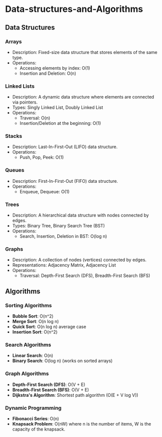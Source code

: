# Data-structures-and-Algorithms

## Data Structures

### Arrays
- Description: Fixed-size data structure that stores elements of the same type.
- Operations:
  - Accessing elements by index: O(1)
  - Insertion and Deletion: O(n)

### Linked Lists
- Description: A dynamic data structure where elements are connected via pointers.
- Types: Singly Linked List, Doubly Linked List
- Operations:
  - Traversal: O(n)
  - Insertion/Deletion at the beginning: O(1)

### Stacks
- Description: Last-In-First-Out (LIFO) data structure.
- Operations:
  - Push, Pop, Peek: O(1)

### Queues
- Description: First-In-First-Out (FIFO) data structure.
- Operations:
  - Enqueue, Dequeue: O(1)

### Trees
- Description: A hierarchical data structure with nodes connected by edges.
- Types: Binary Tree, Binary Search Tree (BST)
- Operations:
  - Search, Insertion, Deletion in BST: O(log n)

### Graphs
- Description: A collection of nodes (vertices) connected by edges.
- Representations: Adjacency Matrix, Adjacency List
- Operations:
  - Traversal: Depth-First Search (DFS), Breadth-First Search (BFS)

## Algorithms

### Sorting Algorithms
- **Bubble Sort**: O(n^2)
- **Merge Sort**: O(n log n)
- **Quick Sort**: O(n log n) average case
- **Insertion Sort**: O(n^2)

### Search Algorithms
- **Linear Search**: O(n)
- **Binary Search**: O(log n) (works on sorted arrays)

### Graph Algorithms
- **Depth-First Search (DFS)**: O(V + E)
- **Breadth-First Search (BFS)**: O(V + E)
- **Dijkstra's Algorithm**: Shortest path algorithm (O(E + V log V))

### Dynamic Programming
- **Fibonacci Series**: O(n)
- **Knapsack Problem**: O(nW) where n is the number of items, W is the capacity of the knapsack.



